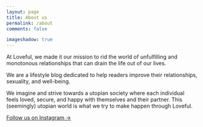 ```yaml
---
layout: page
title: About us
permalink: /about
comments: false

imageshadow: true
---
```


At Loveful, we made it our mission to rid the world of unfulfilling and monotonous relationships that can drain the life out of our lives. 

We are a lifestyle blog dedicated to help readers improve their relationships, sexuality, and well-being.

We imagine and strive towards a utopian society where each individual feels loved, secure, and happy with themselves and their partner. This (seemingly) utopian world is what we try to make happen through Loveful.

<a target="_blank" href="https://instagram.com/loveful.in" class="btn btn-dark"> Follow us on Instagram &rarr;</a>

